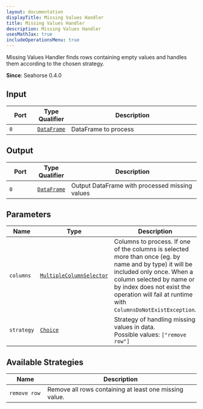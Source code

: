 ```yaml
---
layout: documentation
displayTitle: Missing Values Handler
title: Missing Values Handler
description: Missing Values Handler
usesMathJax: true
includeOperationsMenu: true
---
```


Missing Values Handler finds rows containing empty values and handles them according to the
chosen strategy.

**Since**: Seahorse 0.4.0

## Input

<table>
<thead>
<tr>
<th style="width:15%">Port</th>
<th style="width:15%">Type Qualifier</th>
<th style="width:70%">Description</th>
</tr>
</thead>
<tbody>
<tr>
<td><code>0</code></td>
<td><code><a href="../classes/dataframe.html">DataFrame</a></code></td>
<td>DataFrame to process</td>
</tr>
</tbody>
</table>

## Output

<table>
<thead>
<tr>
<th style="width:15%">Port</th>
<th style="width:15%">Type Qualifier</th>
<th style="width:70%">Description</th>
</tr>
</thead>
<tbody>
<tr>
<td><code>0</code></td>
<td><code><a href="../classes/dataframe.html">DataFrame</a></code></td>
<td>Output DataFrame with processed missing values</td>
</tr>
</tbody>
</table>

## Parameters

<table class="table">
<thead>
<tr>
<th style="width:15%">Name</th>
<th style="width:15%">Type</th>
<th style="width:70%">Description</th>
</tr>
</thead>
<tbody>
<tr>
<td><code id="columns">columns</code></td>
<td><code><a href="../parameters.html#multiple_column_selector">MultipleColumnSelector</a></code></td>
<td>Columns to process.
If one of the columns is selected more than once (eg. by name and by type)
it will be included only once. When a column selected by name
or by index does not exist the operation will fail at runtime with <code>ColumnsDoNotExistException</code>.</td>
</tr>
<tr>
<td><code id="seed">strategy</code></td>
<td><code><a href="../parameters.html#single_choice">Choice</a></code></td>
<td>
  Strategy of handling missing values in data.<br />
  Possible values: <code>["remove row"]</code>
</td>
</tr>
</tbody>
</table>

## Available Strategies

<table class="table">
<thead>
<tr>
<th style="width:20%">Name</th>
<th style="width:80%">Description</th>
</tr>
</thead>
<tbody>
<tr>
<td><code>remove row</code></td>
<td>Remove all rows containing at least one missing value.</td>
</tr>
</tbody>
</table>
